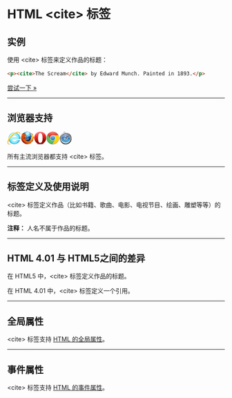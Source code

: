 # HTML &lt;cite&gt; 标签

## 实例

使用 &lt;cite&gt; 标签来定义作品的标题：

```HTML
<p><cite>The Scream</cite> by Edward Munch. Painted in 1893.</p> 
```

[尝试一下 »](http://www.runoob.com/try/try.php?filename=tryhtml5_cite)

--------

## 浏览器支持

![Internet Explorer](images/compatible_ie.gif)![Firefox](images/compatible_firefox.gif)![Opera](images/compatible_opera.gif)![Google Chrome](images/compatible_chrome.gif)![Safari](images/compatible_safari.gif)

所有主流浏览器都支持 &lt;cite&gt; 标签。

--------

## 标签定义及使用说明

&lt;cite&gt; 标签定义作品（比如书籍、歌曲、电影、电视节目、绘画、雕塑等等）的标题。

**注释：** 人名不属于作品的标题。

--------

## HTML 4.01 与 HTML5之间的差异

在 HTML5 中，&lt;cite&gt; 标签定义作品的标题。

在 HTML 4.01 中，&lt;cite&gt; 标签定义一个引用。

--------

## 全局属性

&lt;cite&gt; 标签支持 [HTML 的全局属性](003_ref-standardattributes.md)。

--------

## 事件属性

&lt;cite&gt; 标签支持 [HTML 的事件属性](004_ref-eventattributes.md)。
